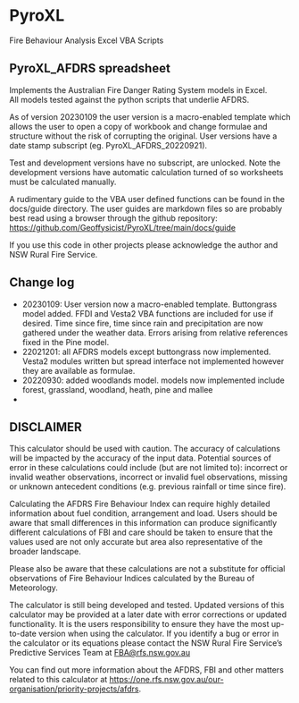 # PyroXL
Fire Behaviour Analysis Excel VBA Scripts

## PyroXL_AFDRS spreadsheet
Implements the Australian Fire Danger Rating System models in Excel.  
All models tested against the python scripts that underlie AFDRS.

As of version 20230109 the user version is a macro-enabled template which allows the user to open a copy of workbook and change formulae and structure without the risk of corrupting the original. User versions have a date stamp subscript (eg. PyroXL_AFDRS_20220921).

Test and development versions have no subscript, are unlocked. Note the development versions have automatic calculation turned of so worksheets must be calculated manually.

A rudimentary guide to the VBA user defined functions can be found in the docs/guide directory. The user guides are markdown files so are probably best read using a browser through the github repository: https://github.com/Geoffysicist/PyroXL/tree/main/docs/guide

If you use this code in other projects please acknowledge the author and NSW Rural Fire Service.

## Change log
- 20230109: User version now a macro-enabled template. Buttongrass model added. FFDI and Vesta2 VBA functions are included for use if desired. Time since fire, time since rain and precipitation are now gathered under the weather data. Errors arising from relative references fixed in the Pine model.
 - 22021201: all AFDRS models except buttongrass now implemented. Vesta2 modules written but spread interface not implemented however they are available as formulae.
 - 20220930: added woodlands model. models now implemented include forest, grassland, woodland, heath, pine and mallee
 - 

## DISCLAIMER
This calculator should be used with caution. The accuracy of calculations will be impacted by the accuracy of the input data.  Potential sources of error in these calculations could include (but are not limited to): incorrect or invalid weather observations, incorrect or invalid fuel observations, missing or unknown antecedent conditions (e.g. previous rainfall or time since fire).

Calculating the AFDRS Fire Behaviour Index can require highly detailed information about fuel condition, arrangement and load. Users should be aware that small differences in this information can produce significantly different calculations of FBI and care should be taken to ensure that the values used are not only accurate but area also representative of the broader landscape.

Please also be aware that these calculations are not a substitute for official observations of Fire Behaviour Indices calculated by the Bureau of Meteorology.

The calculator is still being developed and tested.  Updated versions of this calculator may be provided at a later date with error corrections or updated functionality. It is the users responsibility to ensure they have the most up-to-date version when using the calculator. If you identify a bug or error in the calculator or its equations please contact the NSW Rural Fire Service’s Predictive Services Team at FBA@rfs.nsw.gov.au

You can find out more information about the AFDRS, FBI and other matters related to this calculator at https://one.rfs.nsw.gov.au/our-organisation/priority-projects/afdrs.

